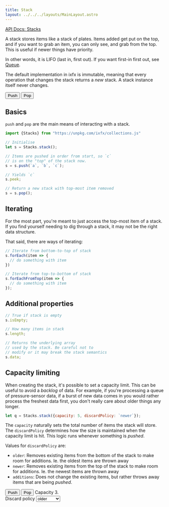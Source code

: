 ```yaml
---
title: Stack
layout: ../../../layouts/MainLayout.astro
---
```


[API Docs: Stacks](https://clinth.github.io/ixfx/modules/Collections.Stacks.html)

A stack stores items like a stack of plates. Items added get put on the top, and if you want to grab an item, you can only see, and grab from the top. This is useful if newer things have priority.

In other words, it is LIFO (last in, first out). If you want first-in first out, see [Queue](./queue).

The default implementation in ixfx is immutable, meaning that every operation that changes the stack returns a _new_ stack. A stack instance itself never changes.

<script type="module" hoist>
import '/src/components/data/collections/ArrayVisElement';
import '/src/components/data/collections/StackVis';
</script>
<div class="centered toolbar">
  <button id="btnPush">Push</button>
  <button id="btnPop">Pop</button>
</div>
<div class="centered toolbar">
  <div id="peek"></div>
</div>
<div id="vis"></div>


## Basics

`push` and `pop` are the main means of interacting with a stack.

```js
import {Stacks} from "https://unpkg.com/ixfx/collections.js"

// Initialise
let s = Stacks.stack();

// Items are pushed in order from start, so `c`
// is on the "top" of the stack now.
s = s.push(`a`, `b`, `c`);

// Yields `c`
s.peek;

// Return a new stack with top-most item removed
s = s.pop();
```

## Iterating

For the most part, you're meant to just access the top-most item of a stack. If you find yourself needing to dig through a stack, it may not be the right data structure.

That said, there are ways of iterating:

```js
// Iterate from bottom-to-top of stack
s.forEach(item => {
  // do something with item
})

// Iterate from top-to-bottom of stack
s.forEachFromTop(item => {
  // do something with item
});
```

## Additional properties

```js
// True if stack is empty
s.isEmpty;

// How many items in stack
s.length;

// Returns the underlying array
// used by the stack. Be careful not to
// modify or it may break the stack semantics
s.data;
```

## Capacity limiting

When creating the stack, it's possible to set a capacity limit. This can be useful to avoid a _backlog_ of data. For example, if you're processing a queue of pressure-sensor data, if a burst of new data comes in you would rather process the freshest data first, you don't really care about older things any longer.

```js
let q = Stacks.stack({capacity: 5, discardPolicy: `newer`});
```

The `capacity` naturally sets the total number of items the stack will store. The `discardPolicy` determines how the size is maintained when the capacity limit is hit. This logic runs whenever something is _pushed_.

Values for `discardPolicy` are:
* `older`: Removes existing items from the bottom of the stack to make room for additions. Ie. the oldest items are thrown away
* `newer`: Removes existing items from the top of the stack to make room for additions. Ie. the newest items are thrown away
* `additions`: Does not change the existing items, but rather throws away items that are being _pushed_. 

<script type="module" hoist>
import '/src/components/data/collections/ArrayVisElement';
import '/src/components/data/collections/StackDiscardVis';
</script>
<div class="centered toolbar">
  <button id="btnPushDiscard">Push</button>
  <button id="btnPopDiscard">Pop</button>
  <label for="selDiscard" style="align-self: center">Capacity 3.<br /> Discard policy</label>
  <select id="selDiscard">
    <option value="older">older</option>
    <option value="newer">newer</option>
    <option value="additions">additions</option>
  </select>
</div>
<div class="centered toolbar">
  <div id="peekDiscard"></div>
</div>
<div id="visDiscard"></div>